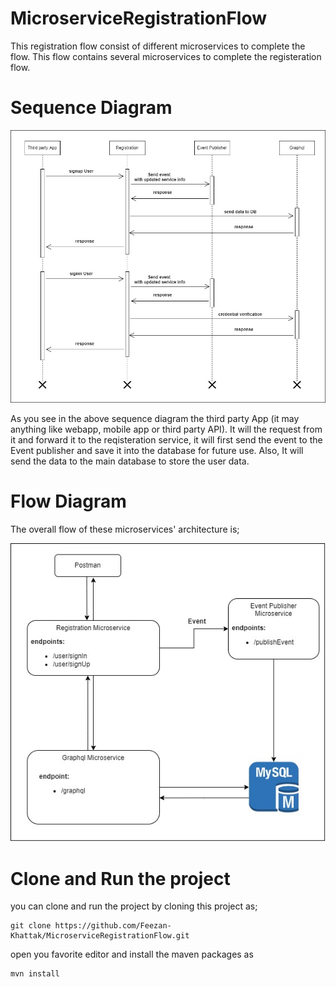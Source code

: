 # MicroserviceRegistrationFlow
This registration flow consist of different microservices to complete
the flow. This flow contains several microservices to complete
the registeration flow.

# Sequence Diagram
![Sequence Diagram](images/sequenceDiagram.jpg "Sequece Diagram to show different microservices flows communication")


As you see in the above sequence diagram the third party App (it may anything
like webapp, mobile app or third party API). It will the request from it
and forward it to the reqisteration service, it will first send the event
to the Event publisher and save it into the database for future use.
Also, It will send the data to the main database to store the user data.

# Flow Diagram
The overall flow of these microservices' architecture is;

![Component Diagram](images/componentDiagram.jpg "Component diagram")

# Clone and Run the project
you can clone and run the project by cloning this project as;

    git clone https://github.com/Feezan-Khattak/MicroserviceRegistrationFlow.git

open you favorite editor and install the maven packages as

    mvn install


